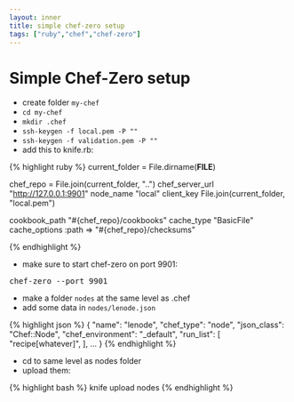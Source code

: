 ```yaml
---
layout: inner
title: simple chef-zero setup
tags: ["ruby","chef","chef-zero"]
---
```

Simple Chef-Zero setup
===============
* create folder `my-chef`
* `cd my-chef`
* `mkdir .chef`
* `ssh-keygen -f local.pem -P ""`
* `ssh-keygen -f validation.pem -P ""`
* add this to knife.rb:

{% highlight ruby %}
current_folder = File.dirname(__FILE__)

chef_repo      = File.join(current_folder, "..")
chef_server_url  "http://127.0.0.1:9901"
node_name        "local"
client_key        File.join(current_folder, "local.pem")

cookbook_path    "#{chef_repo}/cookbooks"
cache_type       "BasicFile"
cache_options    :path => "#{chef_repo}/checksums"

{% endhighlight %}

* make sure to start chef-zero on port 9901:
<pre>chef-zero --port 9901</pre>

* make a folder `nodes` at the same level as .chef
* add some data in `nodes/lenode.json`

{% highlight json %}
{
  "name": "lenode",
  "chef_type": "node",
  "json_class": "Chef::Node",
  "chef_environment": "_default",
  "run_list": [
    "recipe[whatever]",
  ],
  ...
}
{% endhighlight %}

* cd to same level as nodes folder
* upload them:

{% highlight bash %}
knife upload nodes
{% endhighlight %}
